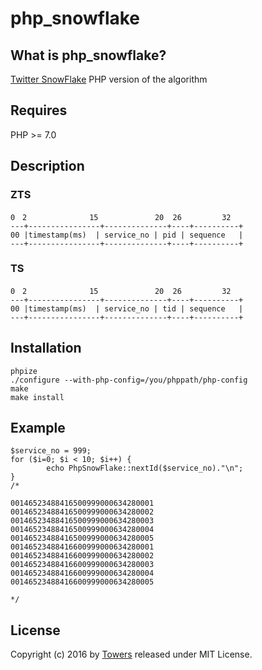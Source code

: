# php_snowflake


## What is php_snowflake?

[Twitter SnowFlake](https://github.com/twitter/snowflake) PHP version of the algorithm

## Requires
PHP >= 7.0

## Description

### ZTS
```
0　2　　　　　　    15　　　　　　 　20  26　　　    32
---+----------------+--------------+----+----------+
00 |timestamp(ms)  | service_no | pid | sequence   |
---+----------------+--------------+----+----------+
```

### TS
```
0　2　　　　　 　   15　　　　　　 　20  26　　　    32
---+----------------+--------------+----+----------+
00 |timestamp(ms)  | service_no | tid | sequence   |
---+----------------+--------------+----+----------+
```

## Installation
```
phpize
./configure --with-php-config=/you/phppath/php-config
make
make install
```
## Example
```
$service_no = 999;
for ($i=0; $i < 10; $i++) { 
        echo PhpSnowFlake::nextId($service_no)."\n";
}
/*

00146523488416500999000634280001
00146523488416500999000634280002
00146523488416500999000634280003
00146523488416500999000634280004
00146523488416500999000634280005
00146523488416600999000634280001
00146523488416600999000634280002
00146523488416600999000634280003
00146523488416600999000634280004
00146523488416600999000634280005

*/
```
## License
Copyright (c) 2016 by [Towers](http://towers.pub) released under MIT License.


